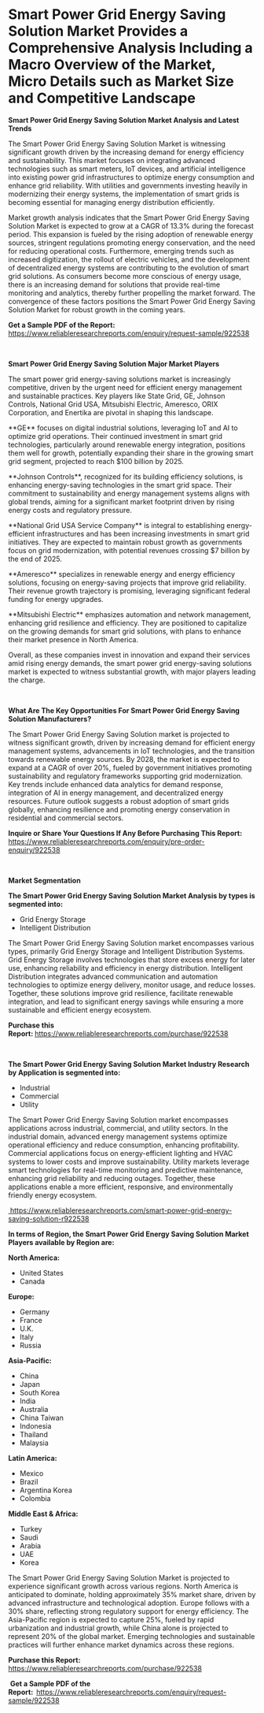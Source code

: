 <p><h1>Smart Power Grid Energy Saving Solution Market Provides a Comprehensive Analysis Including a Macro Overview of the Market, Micro Details such as Market Size and Competitive Landscape</h1></p><p><strong>Smart Power Grid Energy Saving Solution Market Analysis and Latest Trends</strong></p>
<p><p>The Smart Power Grid Energy Saving Solution Market is witnessing significant growth driven by the increasing demand for energy efficiency and sustainability. This market focuses on integrating advanced technologies such as smart meters, IoT devices, and artificial intelligence into existing power grid infrastructures to optimize energy consumption and enhance grid reliability. With utilities and governments investing heavily in modernizing their energy systems, the implementation of smart grids is becoming essential for managing energy distribution efficiently.</p><p>Market growth analysis indicates that the Smart Power Grid Energy Saving Solution Market is expected to grow at a CAGR of 13.3% during the forecast period. This expansion is fueled by the rising adoption of renewable energy sources, stringent regulations promoting energy conservation, and the need for reducing operational costs. Furthermore, emerging trends such as increased digitization, the rollout of electric vehicles, and the development of decentralized energy systems are contributing to the evolution of smart grid solutions. As consumers become more conscious of energy usage, there is an increasing demand for solutions that provide real-time monitoring and analytics, thereby further propelling the market forward. The convergence of these factors positions the Smart Power Grid Energy Saving Solution Market for robust growth in the coming years.</p></p>
<p><strong>Get a Sample PDF of the Report:&nbsp;</strong> <a href="https://www.reliableresearchreports.com/enquiry/request-sample/922538?utm_campaign=2662&utm_medium=2&utm_source=Github&utm_content=ia&utm_term=18042025&utm_id=smart-power-grid-energy-saving-solution">https://www.reliableresearchreports.com/enquiry/request-sample/922538</a></p>
<p>&nbsp;</p>
<p><strong>Smart Power Grid Energy Saving Solution Major Market Players</strong></p>
<p><p>The smart power grid energy-saving solutions market is increasingly competitive, driven by the urgent need for efficient energy management and sustainable practices. Key players like State Grid, GE, Johnson Controls, National Grid USA, Mitsubishi Electric, Ameresco, ORIX Corporation, and Enertika are pivotal in shaping this landscape.</p><p>**GE** focuses on digital industrial solutions, leveraging IoT and AI to optimize grid operations. Their continued investment in smart grid technologies, particularly around renewable energy integration, positions them well for growth, potentially expanding their share in the growing smart grid segment, projected to reach $100 billion by 2025.</p><p>**Johnson Controls**, recognized for its building efficiency solutions, is enhancing energy-saving technologies in the smart grid space. Their commitment to sustainability and energy management systems aligns with global trends, aiming for a significant market footprint driven by rising energy costs and regulatory pressure.</p><p>**National Grid USA Service Company** is integral to establishing energy-efficient infrastructures and has been increasing investments in smart grid initiatives. They are expected to maintain robust growth as governments focus on grid modernization, with potential revenues crossing $7 billion by the end of 2025.</p><p>**Ameresco** specializes in renewable energy and energy efficiency solutions, focusing on energy-saving projects that improve grid reliability. Their revenue growth trajectory is promising, leveraging significant federal funding for energy upgrades.</p><p>**Mitsubishi Electric** emphasizes automation and network management, enhancing grid resilience and efficiency. They are positioned to capitalize on the growing demands for smart grid solutions, with plans to enhance their market presence in North America.</p><p>Overall, as these companies invest in innovation and expand their services amid rising energy demands, the smart power grid energy-saving solutions market is expected to witness substantial growth, with major players leading the charge.</p></p>
<p>&nbsp;</p>
<p><strong>What Are The Key Opportunities For Smart Power Grid Energy Saving Solution Manufacturers?</strong></p>
<p><p>The Smart Power Grid Energy Saving Solution market is projected to witness significant growth, driven by increasing demand for efficient energy management systems, advancements in IoT technologies, and the transition towards renewable energy sources. By 2028, the market is expected to expand at a CAGR of over 20%, fueled by government initiatives promoting sustainability and regulatory frameworks supporting grid modernization. Key trends include enhanced data analytics for demand response, integration of AI in energy management, and decentralized energy resources. Future outlook suggests a robust adoption of smart grids globally, enhancing resilience and promoting energy conservation in residential and commercial sectors.</p></p>
<p><strong>Inquire or Share Your Questions If Any Before Purchasing This Report:</strong> <a href="https://www.reliableresearchreports.com/enquiry/pre-order-enquiry/922538?utm_campaign=2662&utm_medium=2&utm_source=Github&utm_content=ia&utm_term=18042025&utm_id=smart-power-grid-energy-saving-solution">https://www.reliableresearchreports.com/enquiry/pre-order-enquiry/922538</a></p>
<p>&nbsp;</p>
<p><strong>Market Segmentation</strong></p>
<p><strong>The Smart Power Grid Energy Saving Solution Market Analysis by types is segmented into:</strong></p>
<p><ul><li>Grid Energy Storage</li><li>Intelligent Distribution</li></ul></p>
<p><p>The Smart Power Grid Energy Saving Solution market encompasses various types, primarily Grid Energy Storage and Intelligent Distribution Systems. Grid Energy Storage involves technologies that store excess energy for later use, enhancing reliability and efficiency in energy distribution. Intelligent Distribution integrates advanced communication and automation technologies to optimize energy delivery, monitor usage, and reduce losses. Together, these solutions improve grid resilience, facilitate renewable integration, and lead to significant energy savings while ensuring a more sustainable and efficient energy ecosystem.</p></p>
<p><strong>Purchase this Report:&nbsp;</strong><a href="https://www.reliableresearchreports.com/purchase/922538?utm_campaign=2662&utm_medium=2&utm_source=Github&utm_content=ia&utm_term=18042025&utm_id=smart-power-grid-energy-saving-solution">https://www.reliableresearchreports.com/purchase/922538</a></p>
<p>&nbsp;</p>
<p><strong>The Smart Power Grid Energy Saving Solution Market Industry Research by Application is segmented into:</strong></p>
<p><ul><li>Industrial</li><li>Commercial</li><li>Utility</li></ul></p>
<p><p>The Smart Power Grid Energy Saving Solution market encompasses applications across industrial, commercial, and utility sectors. In the industrial domain, advanced energy management systems optimize operational efficiency and reduce consumption, enhancing profitability. Commercial applications focus on energy-efficient lighting and HVAC systems to lower costs and improve sustainability. Utility markets leverage smart technologies for real-time monitoring and predictive maintenance, enhancing grid reliability and reducing outages. Together, these applications enable a more efficient, responsive, and environmentally friendly energy ecosystem.</p></p>
<p><a href="https://www.reliableresearchreports.com/smart-power-grid-energy-saving-solution-r922538?utm_campaign=2662&utm_medium=2&utm_source=Github&utm_content=ia&utm_term=18042025&utm_id=smart-power-grid-energy-saving-solution">&nbsp;https://www.reliableresearchreports.com/smart-power-grid-energy-saving-solution-r922538</a></p>
<p><strong>In terms of Region, the Smart Power Grid Energy Saving Solution Market Players available by Region are:</strong></p>
<p>
    <p> <strong> North America: </strong>
        <ul>
            <li>United States</li>
            <li>Canada</li>
        </ul>
        </p> 
    <p> <strong> Europe: </strong>
        <ul>
            <li>Germany</li>
            <li>France</li>
            <li>U.K.</li>
            <li>Italy</li>
            <li>Russia</li>
        </ul>
        </p> 
    <p> <strong> Asia-Pacific: </strong>
        <ul>
            <li>China</li>
            <li>Japan</li>
            <li>South Korea</li>
            <li>India</li>
            <li>Australia</li>
            <li>China Taiwan</li>
            <li>Indonesia</li>
            <li>Thailand</li>
            <li>Malaysia</li>
        </ul>
        </p> 
    <p> <strong> Latin America: </strong>
        <ul>
            <li>Mexico</li>
            <li>Brazil</li>
            <li>Argentina Korea</li>
            <li>Colombia</li>
        </ul>
        </p> 
    <p> <strong> Middle East & Africa: </strong>
        <ul>
            <li>Turkey</li>
            <li>Saudi</li>
            <li>Arabia</li>
            <li>UAE</li>
            <li>Korea</li>
        </ul>
    </p>
    </p>
<p><p>The Smart Power Grid Energy Saving Solution Market is projected to experience significant growth across various regions. North America is anticipated to dominate, holding approximately 35% market share, driven by advanced infrastructure and technological adoption. Europe follows with a 30% share, reflecting strong regulatory support for energy efficiency. The Asia-Pacific region is expected to capture 25%, fueled by rapid urbanization and industrial growth, while China alone is projected to represent 20% of the global market. Emerging technologies and sustainable practices will further enhance market dynamics across these regions.</p></p>
<p><strong>Purchase this Report: </strong><a href="https://www.reliableresearchreports.com/purchase/922538?utm_campaign=2662&utm_medium=2&utm_source=Github&utm_content=ia&utm_term=18042025&utm_id=smart-power-grid-energy-saving-solution">https://www.reliableresearchreports.com/purchase/922538</a></p>
<p>&nbsp;<strong>Get a Sample PDF of the Report:&nbsp;&nbsp;</strong><a href="https://www.reliableresearchreports.com/enquiry/request-sample/922538?utm_campaign=2662&utm_medium=2&utm_source=Github&utm_content=ia&utm_term=18042025&utm_id=smart-power-grid-energy-saving-solution">https://www.reliableresearchreports.com/enquiry/request-sample/922538</a></p>
<p><strong></strong></p>
<p><p></p><p></p><p></p></p>
